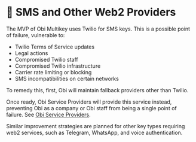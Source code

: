 # 📲 SMS and Other Web2 Providers

The MVP of Obi Multikey uses Twilio for SMS keys. This is a possible point of failure, vulnerable to:

* Twilio Terms of Service updates
* Legal actions
* Compromised Twilio staff
* Compromised Twilio infrastructure
* Carrier rate limiting or blocking
* SMS incompatibilities on certain networks

To remedy this, first, Obi will maintain fallback providers other than Twilio.

Once ready, Obi Service Providers will provide this service instead, preventing Obi as a company or Obi staff from being a single point of failure. See [Obi Service Providers](../../roadmap-upcoming-features/obi-service-providers/).

Similar improvement strategies are planned for other key types requiring web2 services, such as Telegram, WhatsApp, and voice authentication.
